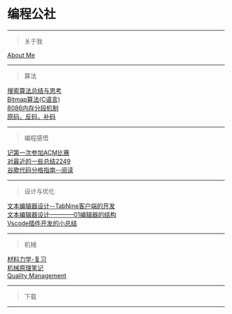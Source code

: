 # 编程公社

---

> 关于我 

[About Me](./About-me.md)

---
> 算法 

[搜索算法总结与思考](./algorithm/搜索算法.md)   
[Bitmap算法(C语言)](./algorithm/Bitmap_algorithm.md)  
[8086内存分段机制](./algorithm/8086处理器的内存分段机制.md)   
[原码，反码，补码](./algorithm/原码反码还有补码.md)

---
> 编程感悟 

[记第一次参加ACM比赛](./Programming_insights/ACM-first.md)  
[对最近的一些总结2249](./Programming_insights/对最近的一些总结2249.md)  
[谷歌代码分格指南--阅读](./Programming_insights/谷歌代码分格指南--阅读.md)

---
> 设计与优化 

[文本编辑器设计--TabNine客户端的开发](./Design&Optimization/文本编辑器设计--TabNine客户端的开发.md)  
[文本编辑器设计————01编辑器的结构](./Design&Optimization/文本编辑器设计————01编辑器的结构.md)     
[Vscode插件开发的小总结](./Design&Optimization/Vscode插件开发的小总结.md)

---
> 机械 

[材料力学-复习](./machine/材料力学.md)  
[机械原理笔记](./machine/机械原理笔记.md)  
[Quality Management](./machine/Quality-Management.md)

---
> 下载 
---
